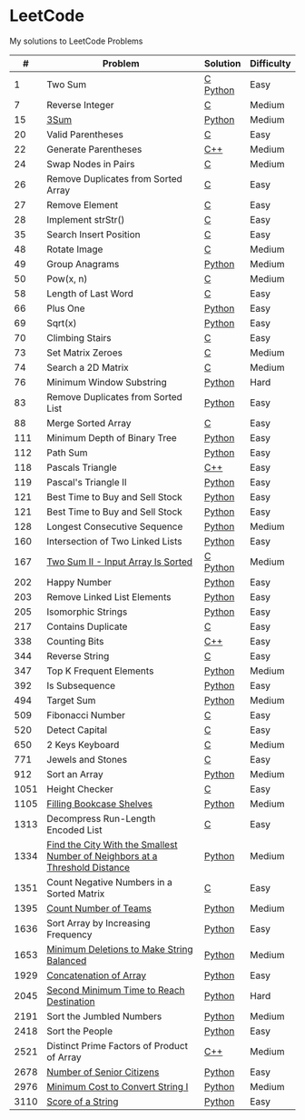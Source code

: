 # LeetCode

My solutions to LeetCode Problems

| #    | Problem                                                                                                                                                                                               | Solution                                                                                                                                                                                  | Difficulty |
| ---- | ----------------------------------------------------------------------------------------------------------------------------------------------------------------------------------------------------- | ----------------------------------------------------------------------------------------------------------------------------------------------------------------------------------------- | ---------- |
| 1    | Two Sum                                                                                                                                                                                               | [C](https://github.com/jinxuan-owyong/leetcode/blob/master/c/0001_TwoSum.c)<br />[Python](https://github.com/jinxuan-owyong/leetcode/blob/master/py/0001_TwoSum.py)                       | Easy       |
| 7    | Reverse Integer                                                                                                                                                                                       | [C](https://github.com/jinxuan-owyong/leetcode/blob/master/c/0007_ReverseInteger.c)                                                                                                       | Medium     |
| 15   | [3Sum](https://leetcode.com/problems/3sum/description/)                                                                                                                                               | [Python](https://github.com/jinxuan-owyong/leetcode/blob/master/py/0015_3Sum.py)                                                                                                          | Medium     |
| 20   | Valid Parentheses                                                                                                                                                                                     | [C](https://github.com/jinxuan-owyong/leetcode/blob/master/c/0020_ValidParentheses.c)                                                                                                     | Easy       |
| 22   | Generate Parentheses                                                                                                                                                                                  | [C++](https://github.com/jinxuan-owyong/leetcode/blob/master/cpp/0022_GenerateParantheses.cpp)                                                                                            | Medium     |
| 24   | Swap Nodes in Pairs                                                                                                                                                                                   | [C](https://github.com/jinxuan-owyong/leetcode/blob/master/c/0024_SwapNodesInPairs.c)                                                                                                     | Medium     |
| 26   | Remove Duplicates from Sorted Array                                                                                                                                                                   | [C](https://github.com/jinxuan-owyong/leetcode/blob/master/c/0026_RemoveDuplicatesSortedArray.c)                                                                                          | Easy       |
| 27   | Remove Element                                                                                                                                                                                        | [C](https://github.com/jinxuan-owyong/leetcode/blob/master/c/0027_RemoveElement.c)                                                                                                        | Easy       |
| 28   | Implement strStr()                                                                                                                                                                                    | [C](https://github.com/jinxuan-owyong/leetcode/blob/master/c/0028_ImplementStrStr.c)                                                                                                      | Easy       |
| 35   | Search Insert Position                                                                                                                                                                                | [C](https://github.com/jinxuan-owyong/leetcode/blob/master/c/0035_SearchInsertPosition.c)                                                                                                 | Easy       |
| 48   | Rotate Image                                                                                                                                                                                          | [C](https://github.com/jinxuan-owyong/leetcode/blob/master/c/0048_RotateImage.c)                                                                                                          | Medium     |
| 49   | Group Anagrams                                                                                                                                                                                        | [Python](https://github.com/jinxuan-owyong/leetcode/blob/master/py/0049_GroupAnagrams.py)                                                                                                 | Medium     |
| 50   | Pow(x, n)                                                                                                                                                                                             | [C](https://github.com/jinxuan-owyong/leetcode/blob/master/c/0050_PowXN.c)                                                                                                                | Medium     |
| 58   | Length of Last Word                                                                                                                                                                                   | [C](https://github.com/jinxuan-owyong/leetcode/blob/master/c/0058_LengthLastWord.c)                                                                                                       | Easy       |
| 66   | Plus One                                                                                                                                                                                              | [Python](https://github.com/jinxuan-owyong/leetcode/blob/master/py/0066_PlusOne.py)                                                                                                       | Easy       |
| 69   | Sqrt(x)                                                                                                                                                                                               | [Python](https://github.com/jinxuan-owyong/leetcode/blob/master/py/0069_Sqrtx.py)                                                                                                         | Easy       |
| 70   | Climbing Stairs                                                                                                                                                                                       | [C](https://github.com/jinxuan-owyong/leetcode/blob/master/c/0070_ClimbingStairs.c)                                                                                                       | Easy       |
| 73   | Set Matrix Zeroes                                                                                                                                                                                     | [C](https://github.com/jinxuan-owyong/leetcode/blob/master/c/0073_SetMatrixZeroes.c)                                                                                                      | Medium     |
| 74   | Search a 2D Matrix                                                                                                                                                                                    | [C](https://github.com/jinxuan-owyong/leetcode/blob/master/c/0074_Search2DMatrix.c)                                                                                                       | Medium     |
| 76   | Minimum Window Substring                                                                                                                                                                              | [Python](https://github.com/jinxuan-owyong/leetcode/blob/master/py/0076_MinimumWindowSubstring.py)                                                                                        | Hard       |
| 83   | Remove Duplicates from Sorted List                                                                                                                                                                    | [Python](https://github.com/jinxuan-owyong/leetcode/blob/master/py/0083_RemoveDuplicatesfromSortedList.py)                                                                                | Easy       |
| 88   | Merge Sorted Array                                                                                                                                                                                    | [C](https://github.com/jinxuan-owyong/leetcode/blob/master/c/0088_MergeSortedArray.c)                                                                                                     | Easy       |
| 111  | Minimum Depth of Binary Tree                                                                                                                                                                          | [Python](https://github.com/jinxuan-owyong/leetcode/blob/master/py/0111_MinimumDepthofBinaryTree.py)                                                                                      | Easy       |
| 112  | Path Sum                                                                                                                                                                                              | [Python](https://github.com/jinxuan-owyong/leetcode/blob/master/py/0112_PathSum.py)                                                                                                       | Easy       |
| 118  | Pascals Triangle                                                                                                                                                                                      | [C++](https://github.com/jinxuan-owyong/leetcode/blob/master/cpp/0118_PascalsTriangle.cpp)                                                                                                | Easy       |
| 119  | Pascal's Triangle II                                                                                                                                                                                  | [Python](https://github.com/jinxuan-owyong/leetcode/blob/master/py/0119_PascalsTriangleII.py)                                                                                             | Easy       |
| 121  | Best Time to Buy and Sell Stock                                                                                                                                                                       | [Python](https://github.com/jinxuan-owyong/leetcode/blob/master/py/0121_BestTimetoBuyandSellStock.py)                                                                                     | Easy       |
| 121  | Best Time to Buy and Sell Stock                                                                                                                                                                       | [Python](https://github.com/jinxuan-owyong/leetcode/blob/master/py/0121_BestTimetoBuyandSellStock.py)                                                                                     | Easy       |
| 128  | Longest Consecutive Sequence                                                                                                                                                                          | [Python](https://github.com/jinxuan-owyong/leetcode/blob/master/py/0128_LongestConsecutiveSequence.py)                                                                                    | Medium     |
| 160  | Intersection of Two Linked Lists                                                                                                                                                                      | [Python](https://github.com/jinxuan-owyong/leetcode/blob/master/py/0160_IntersectionofTwoLinkedLists.py)                                                                                  | Easy       |
| 167  | [Two Sum II - Input Array Is Sorted](https://leetcode.com/problems/two-sum-ii---input-array-is-sorted/description/)                                                                                   | [C](https://github.com/jinxuan-owyong/leetcode/blob/master/c/0167_TwoSumII.c)<br />[Python](https://github.com/jinxuan-owyong/leetcode/blob/master/py/0167_TwoSumIIInputArrayIsSorted.py) | Medium     |
| 202  | Happy Number                                                                                                                                                                                          | [Python](https://github.com/jinxuan-owyong/leetcode/blob/master/py/0202_HappyNumber.py)                                                                                                   | Easy       |
| 203  | Remove Linked List Elements                                                                                                                                                                           | [Python](https://github.com/jinxuan-owyong/leetcode/blob/master/py/0203_RemoveLinkedListElements.py)                                                                                      | Easy       |
| 205  | Isomorphic Strings                                                                                                                                                                                    | [Python](https://github.com/jinxuan-owyong/leetcode/blob/master/py/0205_IsomorphicStrings.py)                                                                                             | Easy       |
| 217  | Contains Duplicate                                                                                                                                                                                    | [C](https://github.com/jinxuan-owyong/leetcode/blob/master/c/0217_ContainsDuplicate.c)                                                                                                    | Easy       |
| 338  | Counting Bits                                                                                                                                                                                         | [C++](https://github.com/jinxuan-owyong/leetcode/blob/master/cpp/0338_CountingBits.cpp)                                                                                                   | Easy       |
| 344  | Reverse String                                                                                                                                                                                        | [C](https://github.com/jinxuan-owyong/leetcode/blob/master/c/0344_ReverseString.c)                                                                                                        | Easy       |
| 347  | Top K Frequent Elements                                                                                                                                                                               | [Python](https://github.com/jinxuan-owyong/leetcode/blob/master/py/0347_TopKFrequentElements.py)                                                                                          | Medium     |
| 392  | Is Subsequence                                                                                                                                                                                        | [Python](https://github.com/jinxuan-owyong/leetcode/blob/master/py/0392_IsSubsequence.py)                                                                                                 | Easy       |
| 494  | Target Sum                                                                                                                                                                                            | [Python](https://github.com/jinxuan-owyong/leetcode/blob/master/py/0494_TargetSum.py)                                                                                                     | Medium     |
| 509  | Fibonacci Number                                                                                                                                                                                      | [C](https://github.com/jinxuan-owyong/leetcode/blob/master/c/0509_FibonacciNumber.c)                                                                                                      | Easy       |
| 520  | Detect Capital                                                                                                                                                                                        | [C](https://github.com/jinxuan-owyong/leetcode/blob/master/c/0520_DetectCapital.c)                                                                                                        | Easy       |
| 650  | 2 Keys Keyboard                                                                                                                                                                                       | [C](https://github.com/jinxuan-owyong/leetcode/blob/master/c/0650_2KeysKeyboard.c)                                                                                                        | Medium     |
| 771  | Jewels and Stones                                                                                                                                                                                     | [C](https://github.com/jinxuan-owyong/leetcode/blob/master/c/0771_JewelsStones.c)                                                                                                         | Easy       |
| 912  | Sort an Array                                                                                                                                                                                         | [Python](https://github.com/jinxuan-owyong/leetcode/blob/master/py/0912_SortanArray.py)                                                                                                   | Medium     |
| 1051 | Height Checker                                                                                                                                                                                        | [C](https://github.com/jinxuan-owyong/leetcode/blob/master/c/1051_HeightChecker.c)                                                                                                        | Easy       |
| 1105 | [Filling Bookcase Shelves](https://leetcode.com/problems/filling-bookcase-shelves/description/)                                                                                                       | [Python](https://github.com/jinxuan-owyong/leetcode/blob/master/py/1105_FillingBookcaseShelves.py)                                                                                        | Medium     |
| 1313 | Decompress Run-Length Encoded List                                                                                                                                                                    | [C](https://github.com/jinxuan-owyong/leetcode/blob/master/c/1313_DecompressRLEList.c)                                                                                                    | Easy       |
| 1334 | [Find the City With the Smallest Number of Neighbors at a Threshold Distance](https://leetcode.com/problems/find-the-city-with-the-smallest-number-of-neighbors-at-a-threshold-distance/description/) | [Python](https://github.com/jinxuan-owyong/leetcode/blob/master/py/1334_FindtheCityWiththeSmallestNumberofNeighborsataThresholdDistance.py)                                               | Medium     |
| 1351 | Count Negative Numbers in a Sorted Matrix                                                                                                                                                             | [C](https://github.com/jinxuan-owyong/leetcode/blob/master/c/1351_CountNegativeSortedMatrix.c)                                                                                            | Easy       |
| 1395 | [Count Number of Teams](https://leetcode.com/problems/count-number-of-teams/description/)                                                                                                             | [Python](https://github.com/jinxuan-owyong/leetcode/blob/master/py/1395_CountNumberofTeams.py)                                                                                            | Medium     |
| 1636 | Sort Array by Increasing Frequency                                                                                                                                                                    | [Python](https://github.com/jinxuan-owyong/leetcode/blob/master/py/1636_SortArraybyIncreasingFrequency.py)                                                                                | Easy       |
| 1653 | [Minimum Deletions to Make String Balanced](https://leetcode.com/problems/minimum-deletions-to-make-string-balanced/description/)                                                                     | [Python](https://github.com/jinxuan-owyong/leetcode/blob/master/py/1653_MinimumDeletionstoMakeStringBalanced.py)                                                                          | Medium     |
| 1929 | [Concatenation of Array](https://leetcode.com/problems/concatenation-of-array/description/)                                                                                                           | [Python](https://github.com/jinxuan-owyong/leetcode/blob/master/py/1929_ConcatenationofArray.py)                                                                                          | Easy       |
| 2045 | [Second Minimum Time to Reach Destination](https://leetcode.com/problems/second-minimum-time-to-reach-destination/description/)                                                                       | [Python](https://github.com/jinxuan-owyong/leetcode/blob/master/py/2045_SecondMinimumTimetoReachDestination.py)                                                                           | Hard       |
| 2191 | Sort the Jumbled Numbers                                                                                                                                                                              | [Python](https://github.com/jinxuan-owyong/leetcode/blob/master/py/2191_SorttheJumbledNumbers.py)                                                                                         | Medium     |
| 2418 | Sort the People                                                                                                                                                                                       | [Python](https://github.com/jinxuan-owyong/leetcode/blob/master/py/2418_SortthePeople.py)                                                                                                 | Easy       |
| 2521 | Distinct Prime Factors of Product of Array                                                                                                                                                            | [C++](https://github.com/jinxuan-owyong/leetcode/blob/master/cpp/2521_DistinctPrimeFactorsofProductofArray.cpp)                                                                           | Medium     |
| 2678 | [Number of Senior Citizens](https://leetcode.com/problems/number-of-senior-citizens/description/)                                                                                                     | [Python](https://github.com/jinxuan-owyong/leetcode/blob/master/py/2678_NumberofSeniorCitizens.py)                                                                                        | Easy       |
| 2976 | [Minimum Cost to Convert String I](https://leetcode.com/problems/minimum-cost-to-convert-string-i/description/)                                                                                       | [Python](https://github.com/jinxuan-owyong/leetcode/blob/master/py/2976_MinimumCosttoConvertStringI.py)                                                                                   | Medium     |
| 3110 | [Score of a String](https://leetcode.com/problems/score-of-a-string/description/)                                                                                                                     | [Python](https://github.com/jinxuan-owyong/leetcode/blob/master/py/3110_ScoreofaString.py)                                                                                                | Easy       |
